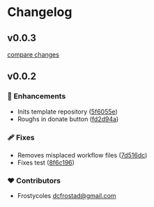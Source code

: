 # Changelog
## v0.0.3

[compare changes](https://github.com/frostycoles/nuxt-donate-a-bagel/compare/v0.0.2...v0.0.3)

## v0.0.2


### 🚀 Enhancements

- Inits template repository ([5f6055e](https://github.com/frostycoles/nuxt-donate-a-bagel/commit/5f6055e))
- Roughs in donate button ([fd2d94a](https://github.com/frostycoles/nuxt-donate-a-bagel/commit/fd2d94a))

### 🩹 Fixes

- Removes misplaced workflow files ([7d516dc](https://github.com/frostycoles/nuxt-donate-a-bagel/commit/7d516dc))
- Fixes test ([8f6c196](https://github.com/frostycoles/nuxt-donate-a-bagel/commit/8f6c196))

### ❤️ Contributors

- Frostycoles <dcfrostad@gmail.com>

